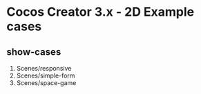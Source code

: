 # Cocos Creator 3.x - 2D Example cases

## show-cases

1. Scenes/responsive
2. Scenes/simple-form
3. Scenes/space-game
